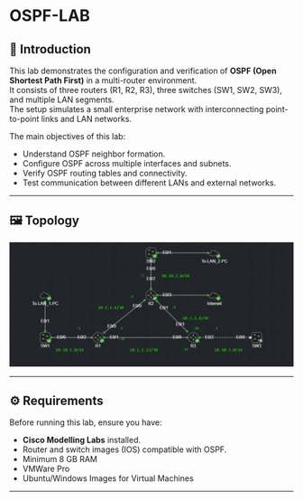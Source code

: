 # OSPF-LAB

## 📌 Introduction
This lab demonstrates the configuration and verification of **OSPF (Open Shortest Path First)** in a multi-router environment.  
It consists of three routers (R1, R2, R3), three switches (SW1, SW2, SW3), and multiple LAN segments.  
The setup simulates a small enterprise network with interconnecting point-to-point links and LAN networks.

The main objectives of this lab:
- Understand OSPF neighbor formation.
- Configure OSPF across multiple interfaces and subnets.
- Verify OSPF routing tables and connectivity.
- Test communication between different LANs and external networks.

---

## 🖼 Topology
![OSPF Lab Topology](Diagrams/ospf-lab-topology.png)

---

## ⚙ Requirements
Before running this lab, ensure you have:
- **Cisco Modelling Labs** installed.
- Router and switch images (IOS) compatible with OSPF.
- Minimum 8 GB RAM
- VMWare Pro
- Ubuntu/Windows Images for Virtual Machines
---
